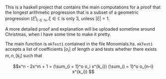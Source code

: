 This is a haskell project that contains the main computations for a proof that the longest arithmetic progression that is a subset of a geometric progression $(\xi^i)_{i \in \mathbb{N}}, \xi \in \mathbb{C}$ is only $3$, unless $|\xi| = 1$.

A more detailed proof and explanation will be uploaded sometime around Christmas, when I have some time to make it pretty. 

The main function is `mkTest1` contained in the file Monomials.hs. `mkTest1` accepts a list of coefficients $[o_i]$ of length $o$ and tests whether there exists $m,n,[k_i]$ such that 

$$x^n - 2x^m + 1 =
(\sum_{i = 1}^o o_i x^{k_i})
(\sum_{i = 1}^o o_{n-i} x^{k_i})
$$
